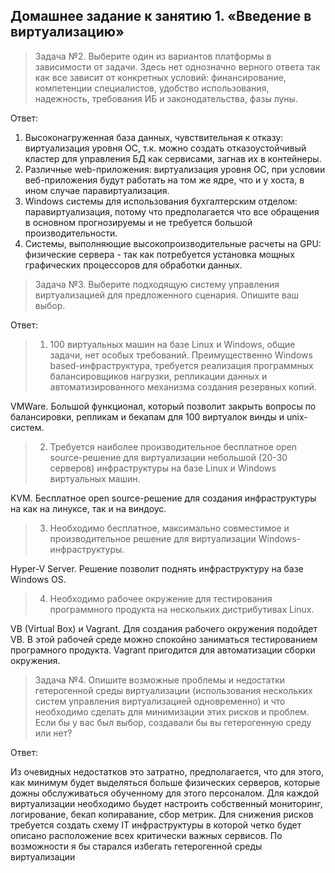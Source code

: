 ## Домашнее задание к занятию 1. «Введение в виртуализацию»


> Задача №2. Выберите один из вариантов платформы в зависимости от задачи. Здесь нет однозначно верного ответа так как все зависит от конкретных условий: финансирование, компетенции специалистов, удобство использования, надежность, требования ИБ и законодательства, фазы луны.

Ответ:
1. Высоконагруженная база данных, чувствительная к отказу: виртуализация уровня ОС, т.к. можно создать отказоустойчивый кластер для управления БД как сервисами, загнав их в контейнеры. 
2. Различные web-приложения: виртуализация уровня ОС, при условии веб-приложения будут работать на том же ядре, что и у хоста, в ином случае паравиртуализация.
3. Windows системы для использования бухгалтерским отделом: паравиртуализация, потому что предполагается что все обращения в основном прогнозируемы и не требуется большой производительности. 
4. Системы, выполняющие высокопроизводительные расчеты на GPU: физические сервера - так как потребуется установка мощных графических процессоров для обработки данных.

> Задача №3. Выберите подходящую систему управления виртуализацией для предложенного сценария. Опишите ваш выбор.

Ответ: 
> 1) 100 виртуальных машин на базе Linux и Windows, общие задачи, нет особых требований. Преимущественно Windows based-инфраструктура, требуется реализация программных балансировщиков нагрузки, репликации данных и автоматизированного механизма создания резервных копий.

 VMWare. Большой функционал, который позволит закрыть вопросы по балансировки, репликам и бекапам для 100 виртуалок винды и unix-систем.

 > 2) Требуется наиболее производительное бесплатное open source-решение для виртуализации небольшой (20-30 серверов) инфраструктуры на базе Linux и Windows виртуальных машин.

KVM. Бесплатное open source-решение для создания инфраструктуры на как на линуксе, так и на виндоус. 

 > 3) Необходимо бесплатное, максимально совместимое и производительное решение для виртуализации Windows-инфраструктуры.

 Hyper-V Server. Решение позволит поднять инфраструктуру на базе Windows OS.

 > 4) Необходимо рабочее окружение для тестирования программного продукта на нескольких дистрибутивах Linux.

VB (Virtual Box) и Vagrant. Для создания рабочего окружения подойдет VB. В этой рабочей среде можно спокойно заниматься тестированием програмного продукта. Vagrant пригодится для автоматизации сборки окружения.

> Задача №4. Опишите возможные проблемы и недостатки гетерогенной среды виртуализации (использования нескольких систем управления виртуализацией одновременно) и что необходимо сделать для минимизации этих рисков и проблем. Если бы у вас был выбор, создавали бы вы гетерогенную среду или нет?

Ответ:

Из очевидных недостатков это затратно, предполагается, что для этого, как минимум будет выделяться больше физических серверов, которые дожны обслуживаться обученному для этого персоналом. Для каждой виртуализации необходимо бьудет настроить собственный мониторинг, логирование, бекап копиравание, сбор метрик. Для снижения рисков требуется создать схему IT инфраструктуры в которой четко будет описано расположение всех критически важных сервисов. По возможности я бы старался избегать гетерогенной среды виртуализации
